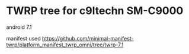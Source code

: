 # TWRP tree for c9ltechn SM-C9000

android 7.1 

manifest used
https://github.com/minimal-manifest-twrp/platform_manifest_twrp_omni/tree/twrp-7.1
